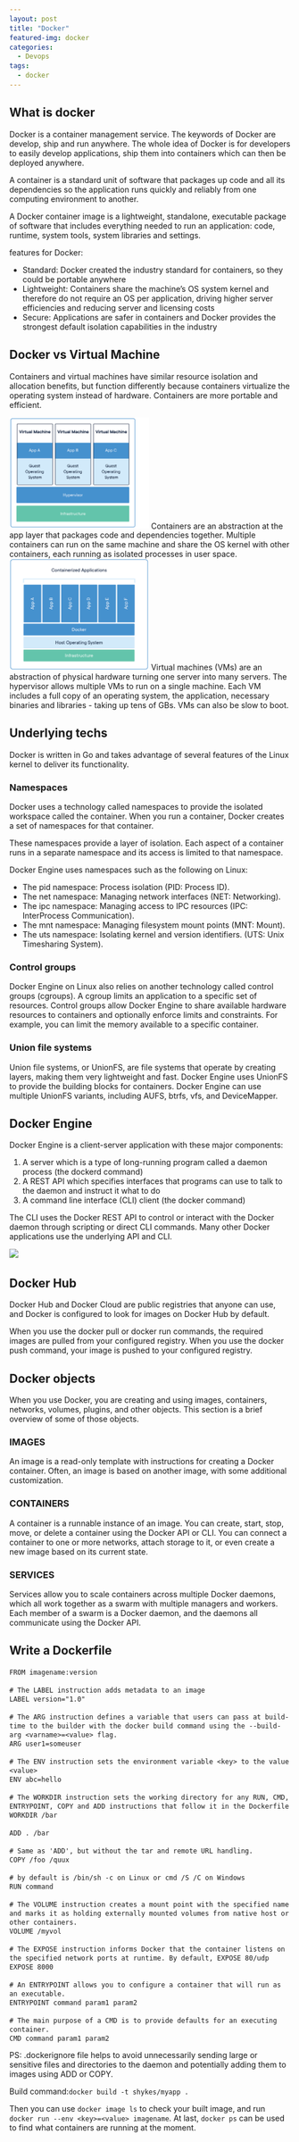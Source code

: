 ```yaml
---
layout: post
title: "Docker"
featured-img: docker
categories: 
  - Devops
tags:
  - docker
---
```



## What is docker
Docker is a container management service. The keywords of Docker are develop, ship and run anywhere. The whole idea of Docker is for developers to easily develop applications, ship them into containers which can then be deployed anywhere.

A container is a standard unit of software that packages up code and all its dependencies so the application runs quickly and reliably from one computing environment to another. 

A Docker container image is a lightweight, standalone, executable package of software that includes everything needed to run an application: code, runtime, system tools, system libraries and settings.

features for Docker:
- Standard: Docker created the industry standard for containers, so they could be portable anywhere
- Lightweight: Containers share the machine’s OS system kernel and therefore do not require an OS per application, driving higher server efficiencies and reducing server and licensing costs
- Secure: Applications are safer in containers and Docker provides the strongest default isolation capabilities in the industry

## Docker vs Virtual Machine

Containers and virtual machines have similar resource isolation and allocation benefits, but function differently because containers virtualize the operating system instead of hardware. Containers are more portable and efficient.

<img src="/assets/img/uploads/2018/docker1.png" width="250" />
Containers are an abstraction at the app layer that packages code and dependencies together. Multiple containers can run on the same machine and share the OS kernel with other containers, each running as isolated processes in user space. 

<img src="/assets/img/uploads/2018/docker2.png" width="250" />
Virtual machines (VMs) are an abstraction of physical hardware turning one server into many servers. The hypervisor allows multiple VMs to run on a single machine. Each VM includes a full copy of an operating system, the application, necessary binaries and libraries - taking up tens of GBs. VMs can also be slow to boot.

## Underlying techs
Docker is written in Go and takes advantage of several features of the Linux kernel to deliver its functionality.

### Namespaces
Docker uses a technology called namespaces to provide the isolated workspace called the container. When you run a container, Docker creates a set of namespaces for that container.

These namespaces provide a layer of isolation. Each aspect of a container runs in a separate namespace and its access is limited to that namespace.

Docker Engine uses namespaces such as the following on Linux:
- The pid namespace: Process isolation (PID: Process ID).
- The net namespace: Managing network interfaces (NET: Networking).
- The ipc namespace: Managing access to IPC resources (IPC: InterProcess Communication).
- The mnt namespace: Managing filesystem mount points (MNT: Mount).
- The uts namespace: Isolating kernel and version identifiers. (UTS: Unix Timesharing System).

### Control groups
Docker Engine on Linux also relies on another technology called control groups (cgroups). A cgroup limits an application to a specific set of resources. Control groups allow Docker Engine to share available hardware resources to containers and optionally enforce limits and constraints. For example, you can limit the memory available to a specific container.

### Union file systems
Union file systems, or UnionFS, are file systems that operate by creating layers, making them very lightweight and fast. Docker Engine uses UnionFS to provide the building blocks for containers. Docker Engine can use multiple UnionFS variants, including AUFS, btrfs, vfs, and DeviceMapper.

## Docker Engine
Docker Engine is a client-server application with these major components:

1. A server which is a type of long-running program called a daemon process (the dockerd command)
2. A REST API which specifies interfaces that programs can use to talk to the daemon and instruct it what to do
3. A command line interface (CLI) client (the docker command)

The CLI uses the Docker REST API to control or interact with the Docker daemon through scripting or direct CLI commands. Many other Docker applications use the underlying API and CLI.

![](https://docs.docker.com/v17.09/engine/article-img/architecture.svg)

## Docker Hub
Docker Hub and Docker Cloud are public registries that anyone can use, and Docker is configured to look for images on Docker Hub by default. 

When you use the docker pull or docker run commands, the required images are pulled from your configured registry. When you use the docker push command, your image is pushed to your configured registry.

## Docker objects

When you use Docker, you are creating and using images, containers, networks, volumes, plugins, and other objects. This section is a brief overview of some of those objects.

### IMAGES
An image is a read-only template with instructions for creating a Docker container. Often, an image is based on another image, with some additional customization. 

### CONTAINERS
A container is a runnable instance of an image. You can create, start, stop, move, or delete a container using the Docker API or CLI. You can connect a container to one or more networks, attach storage to it, or even create a new image based on its current state.

### SERVICES
Services allow you to scale containers across multiple Docker daemons, which all work together as a swarm with multiple managers and workers. Each member of a swarm is a Docker daemon, and the daemons all communicate using the Docker API. 

## Write a Dockerfile

```shell
FROM imagename:version

# The LABEL instruction adds metadata to an image
LABEL version="1.0"

# The ARG instruction defines a variable that users can pass at build-time to the builder with the docker build command using the --build-arg <varname>=<value> flag.
ARG user1=someuser

# The ENV instruction sets the environment variable <key> to the value <value>
ENV abc=hello

# The WORKDIR instruction sets the working directory for any RUN, CMD, ENTRYPOINT, COPY and ADD instructions that follow it in the Dockerfile
WORKDIR /bar

ADD . /bar

# Same as 'ADD', but without the tar and remote URL handling.
COPY /foo /quux

# by default is /bin/sh -c on Linux or cmd /S /C on Windows
RUN command

# The VOLUME instruction creates a mount point with the specified name and marks it as holding externally mounted volumes from native host or other containers.
VOLUME /myvol

# The EXPOSE instruction informs Docker that the container listens on the specified network ports at runtime. By default, EXPOSE 80/udp
EXPOSE 8000

# An ENTRYPOINT allows you to configure a container that will run as an executable.
ENTRYPOINT command param1 param2

# The main purpose of a CMD is to provide defaults for an executing container.
CMD command param1 param2
```

PS: .dockerignore file helps to avoid unnecessarily sending large or sensitive files and directories to the daemon and potentially adding them to images using ADD or COPY.

Build command:`docker build -t shykes/myapp .`

Then you can use `docker image ls` to check your built image, and run `docker run --env <key>=<value> imagename`. At last, `docker ps` can be used to find what containers are running at the moment.






